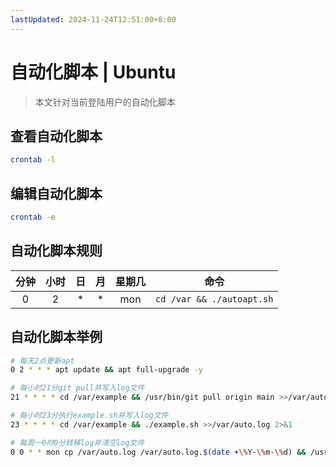 ```yaml
---
lastUpdated: 2024-11-24T12:51:00+8:00
---
```


# 自动化脚本 | Ubuntu

> 本文针对当前登陆用户的自动化脚本

## 查看自动化脚本

```bash
crontab -l
```

## 编辑自动化脚本

```bash
crontab -e
```

## 自动化脚本规则

| 分钟  | 小时  |  日   |  月   | 星期几 |             命令              |
| :---: | :---: | :---: | :---: | :----: | :---------------------------: |
|   0   |   2   |   *   |   *   |  mon   | `cd /var && ./autoapt.sh` |

## 自动化脚本举例

```sh
# 每天2点更新apt
0 2 * * * apt update && apt full-upgrade -y

# 每小时21分git pull并写入log文件
21 * * * * cd /var/example && /usr/bin/git pull origin main >>/var/auto.log 2>&1

# 每小时23分执行example.sh并写入log文件
23 * * * * cd /var/example && ./example.sh >>/var/auto.log 2>&1

# 每周一0时0分转移log并清空log文件
0 0 * * mon cp /var/auto.log /var/auto.log.$(date +\%Y-\%m-\%d) && /usr/bin/truncate -s 0 /var/auto.log
```
